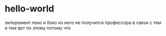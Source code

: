# hello-world
экперемент 
леко и боко из него не получится профессора 
в связи с тем и тем врт по этому потому что 
